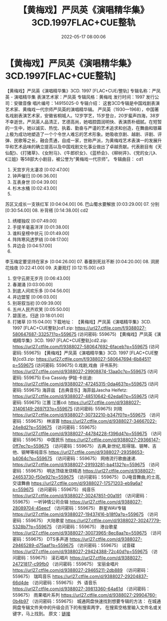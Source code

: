 ﻿---
title: 【黄梅戏】严凤英《演唱精华集》3CD.1997FLAC+CUE整轨
date: 2022-05-17 08:00:06
categories: WAV车载音乐、镜像
tags: 华语中文
---
# 【黄梅戏】严凤英《演唱精华集》3CD.1997[FLAC+CUE整轨]

【黄梅戏】严凤英《演唱精华集》3CD. 1997
[FLAC+CUE/整轨]
专辑名称：严凤英 - 演唱精华集
表演艺术家：严凤英
专辑风格：黄梅戏
发行时间：1997
发行公司：安徽音像
唱片编号：14915025-0
专辑介绍：
这套3CD专辑是中国戏剧表演艺术家、黄梅戏一代宗师严凤英的演唱精华辑。
严凤英（1930—1968），中国著名戏剧表演艺术家，安徽省桐城人。12岁学艺，15岁登台，20岁蜚声四海，38岁不幸逝世。严凤英人品清正，艺德高尚，她唱腔圆润明快、表演质朴细腻。在短暂的一生中，她以诚实、热忱、执着、勤奋与严谨的艺术追求和创造，在舞曲和银幕上极为成功地塑造了一个个令世人难忘的艺术形象。她吸收京剧、越剧、评剧、评弹、民歌等之长，融会贯通，自成一家，世称严派，为黄梅戏艺术表演一的发展升华和艺术品味的确立提高以及中国戏剧文化事业做出了卓越贡献。代表剧目有《天仙配》、《打猪草》、《女附马》、《牛郎织女》、《蓝桥会》、《柳树井》、《党的女儿》、《江姐》等58部大小剧目，被公誉为“黄梅戏一代宗师”。
专辑曲目：
cd1
01. 天宫岁月太凄凉
[0:02:47.00]
02. 钟声催归
[0:06:36.00]
03. 互表身世
[0:04:39.00]
04. 杉木水桶
[0:02:43.00]
05.
苏区又成长一支铁红军
[0:04:04.00]
06. 巴山蜀水要解放
[0:03:29.00]
07. 分别
[0:30:54.00]
08. 补背褡
[0:14:38.00]
cd2
01. 绣楼独叹
[0:07:49.00]
02. 手提羊毫喜洋洋
[0:01:38.00]
03. 谁料皇榜中状元
[0:01:49.00]
04. 阵阵寒风透罗绡
[0:08:17.00]
05. 井边会
[0:04:57.00]
06.
李玉梅定要坚持在家乡
[0:04:26.00]
07. 春蚕到死丝不断
[0:04:20.00]
08. 洞房花烛夜
[0:22:41.00]
09. 夫妻观灯
[0:12:15.00]
cd3
01. 空守云房无岁月
[0:06:43.00]
02. 春潮涌
[0:03:00.00]
03. 到底人间欢乐多
[0:04:56.00]
04. 井边盟誓
[0:06:03.00]
05. 别哥叙当初
[0:09:39.00]
06. 五州人民齐欢笑
[0:05:50.00]
07. 碧莲池，归途
[0:18:01.00]
08. 打猪草
[0:15:04.00]
下载地址：
【黄梅戏】严凤英《演唱精华集》3CD. 1997 [FLAC+CUE整轨]cd1.zip:
https://url27.ctfile.com/f/9388027-580647687-332571?p=559675
(访问密码: 559675)
【黄梅戏】严凤英《演唱精华集》3CD. 1997 [FLAC+CUE整轨]cd2.zip: https://url27.ctfile.com/f/9388027-580647692-6faceb?p=559675
(访问密码: 559675)
【黄梅戏】严凤英《演唱精华集》3CD. 1997 [FLAC+CUE整轨]cd3.zip: https://url27.ctfile.com/f/9388027-580647694-6b8451?p=559675
(访问密码: 559675)
0.戏剧,戏曲  评书系列: https://url27.ctfile.com/d/9388027-29908874-13aa0c?p=559675
(访问密码: 559675)
Eva Cassidy 伊娃·卡丝迪: https://url27.ctfile.com/d/9388027-47245315-0da463?p=559675
(访问密码: 559675)
海菲兹
【古典音乐】海菲兹Jascha Heifetz: https://url27.ctfile.com/d/9388027-48510642-62eda6?p=559675
(访问密码: 559675)
江蕙
江蕙cd: https://url27.ctfile.com/d/9388027-31406149-2697f3?p=559675
(访问密码: 559675)
刘晓
https://url27.ctfile.com/d/9388027-30732210-b347f0?p=559675
（访问密码：559675）
林淑蓉
https://url27.ctfile.com/d/9388027-34667022-24e8d2?p=559675
（访问密码：559675）
https://url27.ctfile.com/d/9388027-44784228-f396d4?p=559675
（访问密码：559675）
中国民乐
https://url27.ctfile.com/d/9388027-29366147-0ff7ec?p=559675
（访问密码：559675）
古典,新世纪,班得瑞、钢琴、吉他、钢琴等纯音乐
https://url27.ctfile.com/d/9388027-29358653-b4064c?p=559675
（访问密码：559675）
网络流行歌曲速递.
https://url27.ctfile.com/d/9388027-29193281-ba4132?p=559675
（访问密码：559675）
明达顶级发烧精选
https://url27.ctfile.com/d/9388027-24653730-f50e92?p=559675
（访问密码：559675）
DJ电音舞曲,的士高, 交谊舞曲
https://url27.ctfile.com/d/9388027-17571203-eb9a6a?p=559675
（访问密码：559675）
纯音乐
https://url27.ctfile.com/d/9388027-30247851-00a191
（访问密码：559675）
一听钟情公司合辑
https://url27.ctfile.com/d/9388027-28089704-45eecf
（访问密码：559675）
群星WAV专辑
https://url27.ctfile.com/d/9388027-19437416-b18f0a?p=559675
（访问密码：559675）
大陆歌星
https://url27.ctfile.com/d/9388027-30247779-5328b7?p=559675
（访问密码：559675）
港台歌星
https://url27.ctfile.com/d/9388027-30073965-8ec8aa?p=559675
（访问密码：559675）
DTS多声道
https://url27.ctfile.com/d/9388027-29465289-d75aaf?p=559675
（访问密码：559675）
试音碟
https://url27.ctfile.com/d/9388027-29424388-72c40d?p=559675
（访问密码：559675）
滚石唱片
https://url27.ctfile.com/d/9388027-24721817-c99fb0
（访问密码：559675）
宝丽金唱片
https://url27.ctfile.com/d/9388027-29465211-2db889
（访问密码：559675）
瑞鸣音乐
https://url27.ctfile.com/d/9388027-29204837-66d4de
（访问密码：559675）
外  语音乐
https://url27.ctfile.com/d/9388027-39813360-64a61d
（访问密码：559675）
雨果唱片系列
https://url27.ctfile.com/d/9388027-29904760-0b4b97
（访问密码：559675）
城通网盘快速找到想要专辑的方法：
在城通网盘专辑文件夹中的升级会员下的有搜索两字，
在搜索空格里输入文件名或关键字，马上找到。
原文：[链接](https://blog.sina.com.cn/s/blog_1647c7e7601030xa7.html)